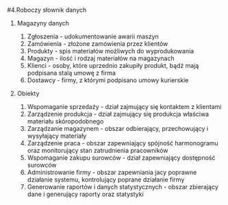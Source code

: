 #4.Roboczy słownik danych

1. Magazyny danych


	1. Zgłoszenia - udokumentowanie awarii maszyn
	2. Zamówienia - złożone zamówienia przez klientów
	3. Produkty - spis materiałów możliwych do wyprodukowania
	4. Magazyn - ilość i rodzaj materiałów na magazynach
	5. Klienci - osoby, które uprzednio zakupiły produkt, bądź mają podpisana stalą umowę z firma
	6. Dostawcy - firmy, z którymi podpisano umowy kurierskie
	
2. Obiekty
	1. Wspomaganie sprzedaży - dział zajmujący się kontaktem z klientami
	2. Zarządzenie produkcja - dział zajmujący się produkcja właściwa materiału skóropodobnego
	3. Zarządzanie magazynem - obszar odbierający, przechowujący i wysyłający materiały
	4. Zarządzenie praca - obszar zapewniający spójność harmonogramu oraz monitorujący stan zatrudnienia pracowników
	5. Wspomaganie zakupu surowców - dział zapewniający dostępność surowców
	6. Administrowanie firmy - obszar zapewniania jacy poprawne działanie systemu, kontrolujący poprane działanie firmy
	7. Generowanie raportów i danych statystycznych - obszar zbierający dane i generujący raporty oraz statystyki

